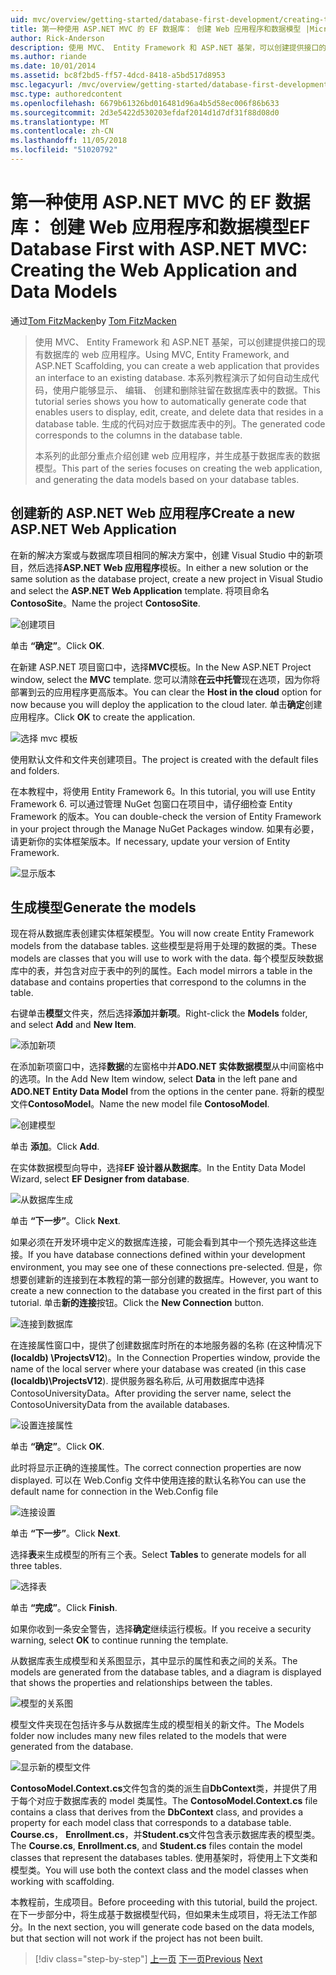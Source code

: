 ```yaml
---
uid: mvc/overview/getting-started/database-first-development/creating-the-web-application
title: 第一种使用 ASP.NET MVC 的 EF 数据库： 创建 Web 应用程序和数据模型 |Microsoft Docs
author: Rick-Anderson
description: 使用 MVC、 Entity Framework 和 ASP.NET 基架，可以创建提供接口的现有数据库的 web 应用程序。 此教程系列...
ms.author: riande
ms.date: 10/01/2014
ms.assetid: bc8f2bd5-ff57-4dcd-8418-a5bd517d8953
msc.legacyurl: /mvc/overview/getting-started/database-first-development/creating-the-web-application
msc.type: authoredcontent
ms.openlocfilehash: 6679b61326bd016481d96a4b5d58ec006f86b633
ms.sourcegitcommit: 2d3e5422d530203efdaf2014d1d7df31f88d08d0
ms.translationtype: MT
ms.contentlocale: zh-CN
ms.lasthandoff: 11/05/2018
ms.locfileid: "51020792"
---
```

<a name="ef-database-first-with-aspnet-mvc-creating-the-web-application-and-data-models"></a><span data-ttu-id="0e714-104">第一种使用 ASP.NET MVC 的 EF 数据库： 创建 Web 应用程序和数据模型</span><span class="sxs-lookup"><span data-stu-id="0e714-104">EF Database First with ASP.NET MVC: Creating the Web Application and Data Models</span></span>
====================
<span data-ttu-id="0e714-105">通过[Tom FitzMacken](https://github.com/tfitzmac)</span><span class="sxs-lookup"><span data-stu-id="0e714-105">by [Tom FitzMacken](https://github.com/tfitzmac)</span></span>

> <span data-ttu-id="0e714-106">使用 MVC、 Entity Framework 和 ASP.NET 基架，可以创建提供接口的现有数据库的 web 应用程序。</span><span class="sxs-lookup"><span data-stu-id="0e714-106">Using MVC, Entity Framework, and ASP.NET Scaffolding, you can create a web application that provides an interface to an existing database.</span></span> <span data-ttu-id="0e714-107">本系列教程演示了如何自动生成代码，使用户能够显示、 编辑、 创建和删除驻留在数据库表中的数据。</span><span class="sxs-lookup"><span data-stu-id="0e714-107">This tutorial series shows you how to automatically generate code that enables users to display, edit, create, and delete data that resides in a database table.</span></span> <span data-ttu-id="0e714-108">生成的代码对应于数据库表中的列。</span><span class="sxs-lookup"><span data-stu-id="0e714-108">The generated code corresponds to the columns in the database table.</span></span>
> 
> <span data-ttu-id="0e714-109">本系列的此部分重点介绍创建 web 应用程序，并生成基于数据库表的数据模型。</span><span class="sxs-lookup"><span data-stu-id="0e714-109">This part of the series focuses on creating the web application, and generating the data models based on your database tables.</span></span>


## <a name="create-a-new-aspnet-web-application"></a><span data-ttu-id="0e714-110">创建新的 ASP.NET Web 应用程序</span><span class="sxs-lookup"><span data-stu-id="0e714-110">Create a new ASP.NET Web Application</span></span>

<span data-ttu-id="0e714-111">在新的解决方案或与数据库项目相同的解决方案中，创建 Visual Studio 中的新项目，然后选择**ASP.NET Web 应用程序**模板。</span><span class="sxs-lookup"><span data-stu-id="0e714-111">In either a new solution or the same solution as the database project, create a new project in Visual Studio and select the **ASP.NET Web Application** template.</span></span> <span data-ttu-id="0e714-112">将项目命名**ContosoSite**。</span><span class="sxs-lookup"><span data-stu-id="0e714-112">Name the project **ContosoSite**.</span></span>

![创建项目](creating-the-web-application/_static/image1.png)

<span data-ttu-id="0e714-114">单击 **“确定”**。</span><span class="sxs-lookup"><span data-stu-id="0e714-114">Click **OK**.</span></span>

<span data-ttu-id="0e714-115">在新建 ASP.NET 项目窗口中，选择**MVC**模板。</span><span class="sxs-lookup"><span data-stu-id="0e714-115">In the New ASP.NET Project window, select the **MVC** template.</span></span> <span data-ttu-id="0e714-116">您可以清除**在云中托管**现在选项，因为你将部署到云的应用程序更高版本。</span><span class="sxs-lookup"><span data-stu-id="0e714-116">You can clear the **Host in the cloud** option for now because you will deploy the application to the cloud later.</span></span> <span data-ttu-id="0e714-117">单击**确定**创建应用程序。</span><span class="sxs-lookup"><span data-stu-id="0e714-117">Click **OK** to create the application.</span></span>

![选择 mvc 模板](creating-the-web-application/_static/image2.png)

<span data-ttu-id="0e714-119">使用默认文件和文件夹创建项目。</span><span class="sxs-lookup"><span data-stu-id="0e714-119">The project is created with the default files and folders.</span></span>

<span data-ttu-id="0e714-120">在本教程中，将使用 Entity Framework 6。</span><span class="sxs-lookup"><span data-stu-id="0e714-120">In this tutorial, you will use Entity Framework 6.</span></span> <span data-ttu-id="0e714-121">可以通过管理 NuGet 包窗口在项目中，请仔细检查 Entity Framework 的版本。</span><span class="sxs-lookup"><span data-stu-id="0e714-121">You can double-check the version of Entity Framework in your project through the Manage NuGet Packages window.</span></span> <span data-ttu-id="0e714-122">如果有必要，请更新你的实体框架版本。</span><span class="sxs-lookup"><span data-stu-id="0e714-122">If necessary, update your version of Entity Framework.</span></span>

![显示版本](creating-the-web-application/_static/image3.png)

## <a name="generate-the-models"></a><span data-ttu-id="0e714-124">生成模型</span><span class="sxs-lookup"><span data-stu-id="0e714-124">Generate the models</span></span>

<span data-ttu-id="0e714-125">现在将从数据库表创建实体框架模型。</span><span class="sxs-lookup"><span data-stu-id="0e714-125">You will now create Entity Framework models from the database tables.</span></span> <span data-ttu-id="0e714-126">这些模型是将用于处理的数据的类。</span><span class="sxs-lookup"><span data-stu-id="0e714-126">These models are classes that you will use to work with the data.</span></span> <span data-ttu-id="0e714-127">每个模型反映数据库中的表，并包含对应于表中的列的属性。</span><span class="sxs-lookup"><span data-stu-id="0e714-127">Each model mirrors a table in the database and contains properties that correspond to the columns in the table.</span></span>

<span data-ttu-id="0e714-128">右键单击**模型**文件夹，然后选择**添加**并**新项**。</span><span class="sxs-lookup"><span data-stu-id="0e714-128">Right-click the **Models** folder, and select **Add** and **New Item**.</span></span>

![添加新项](creating-the-web-application/_static/image4.png)

<span data-ttu-id="0e714-130">在添加新项窗口中，选择**数据**的左窗格中并**ADO.NET 实体数据模型**从中间窗格中的选项。</span><span class="sxs-lookup"><span data-stu-id="0e714-130">In the Add New Item window, select **Data** in the left pane and **ADO.NET Entity Data Model** from the options in the center pane.</span></span> <span data-ttu-id="0e714-131">将新的模型文件**ContosoModel**。</span><span class="sxs-lookup"><span data-stu-id="0e714-131">Name the new model file **ContosoModel**.</span></span>

![创建模型](creating-the-web-application/_static/image5.png)

<span data-ttu-id="0e714-133">单击 **添加**。</span><span class="sxs-lookup"><span data-stu-id="0e714-133">Click **Add**.</span></span>

<span data-ttu-id="0e714-134">在实体数据模型向导中，选择**EF 设计器从数据库**。</span><span class="sxs-lookup"><span data-stu-id="0e714-134">In the Entity Data Model Wizard, select **EF Designer from database**.</span></span>

![从数据库生成](creating-the-web-application/_static/image6.png)

<span data-ttu-id="0e714-136">单击 **“下一步”**。</span><span class="sxs-lookup"><span data-stu-id="0e714-136">Click **Next**.</span></span>

<span data-ttu-id="0e714-137">如果必须在开发环境中定义的数据库连接，可能会看到其中一个预先选择这些连接。</span><span class="sxs-lookup"><span data-stu-id="0e714-137">If you have database connections defined within your development environment, you may see one of these connections pre-selected.</span></span> <span data-ttu-id="0e714-138">但是，你想要创建新的连接到在本教程的第一部分创建的数据库。</span><span class="sxs-lookup"><span data-stu-id="0e714-138">However, you want to create a new connection to the database you created in the first part of this tutorial.</span></span> <span data-ttu-id="0e714-139">单击**新的连接**按钮。</span><span class="sxs-lookup"><span data-stu-id="0e714-139">Click the **New Connection** button.</span></span>

![连接到数据库](creating-the-web-application/_static/image7.png)

<span data-ttu-id="0e714-141">在连接属性窗口中，提供了创建数据库时所在的本地服务器的名称 (在这种情况下 **(localdb) \ProjectsV12**)。</span><span class="sxs-lookup"><span data-stu-id="0e714-141">In the Connection Properties window, provide the name of the local server where your database was created (in this case **(localdb)\ProjectsV12**).</span></span> <span data-ttu-id="0e714-142">提供服务器名称后, 从可用数据库中选择 ContosoUniversityData。</span><span class="sxs-lookup"><span data-stu-id="0e714-142">After providing the server name, select the ContosoUniversityData from the available databases.</span></span>

![设置连接属性](creating-the-web-application/_static/image8.png)

<span data-ttu-id="0e714-144">单击 **“确定”**。</span><span class="sxs-lookup"><span data-stu-id="0e714-144">Click **OK**.</span></span>

<span data-ttu-id="0e714-145">此时将显示正确的连接属性。</span><span class="sxs-lookup"><span data-stu-id="0e714-145">The correct connection properties are now displayed.</span></span> <span data-ttu-id="0e714-146">可以在 Web.Config 文件中使用连接的默认名称</span><span class="sxs-lookup"><span data-stu-id="0e714-146">You can use the default name for connection in the Web.Config file</span></span>

![连接设置](creating-the-web-application/_static/image9.png)

<span data-ttu-id="0e714-148">单击 **“下一步”**。</span><span class="sxs-lookup"><span data-stu-id="0e714-148">Click **Next**.</span></span>

<span data-ttu-id="0e714-149">选择**表**来生成模型的所有三个表。</span><span class="sxs-lookup"><span data-stu-id="0e714-149">Select **Tables** to generate models for all three tables.</span></span>

![选择表](creating-the-web-application/_static/image10.png)

<span data-ttu-id="0e714-151">单击 **“完成”**。</span><span class="sxs-lookup"><span data-stu-id="0e714-151">Click **Finish**.</span></span>

<span data-ttu-id="0e714-152">如果你收到一条安全警告，选择**确定**继续运行模板。</span><span class="sxs-lookup"><span data-stu-id="0e714-152">If you receive a security warning, select **OK** to continue running the template.</span></span>

<span data-ttu-id="0e714-153">从数据库表生成模型和关系图显示，其中显示的属性和表之间的关系。</span><span class="sxs-lookup"><span data-stu-id="0e714-153">The models are generated from the database tables, and a diagram is displayed that shows the properties and relationships between the tables.</span></span>

![模型的关系图](creating-the-web-application/_static/image11.png)

<span data-ttu-id="0e714-155">模型文件夹现在包括许多与从数据库生成的模型相关的新文件。</span><span class="sxs-lookup"><span data-stu-id="0e714-155">The Models folder now includes many new files related to the models that were generated from the database.</span></span>

![显示新的模型文件](creating-the-web-application/_static/image12.png)

<span data-ttu-id="0e714-157">**ContosoModel.Context.cs**文件包含的类的派生自**DbContext**类，并提供了用于每个对应于数据库表的 model 类属性。</span><span class="sxs-lookup"><span data-stu-id="0e714-157">The **ContosoModel.Context.cs** file contains a class that derives from the **DbContext** class, and provides a property for each model class that corresponds to a database table.</span></span> <span data-ttu-id="0e714-158">**Course.cs**， **Enrollment.cs**，并**Student.cs**文件包含表示数据库表的模型类。</span><span class="sxs-lookup"><span data-stu-id="0e714-158">The **Course.cs**, **Enrollment.cs**, and **Student.cs** files contain the model classes that represent the databases tables.</span></span> <span data-ttu-id="0e714-159">使用基架时，将使用上下文类和模型类。</span><span class="sxs-lookup"><span data-stu-id="0e714-159">You will use both the context class and the model classes when working with scaffolding.</span></span>

<span data-ttu-id="0e714-160">本教程前，生成项目。</span><span class="sxs-lookup"><span data-stu-id="0e714-160">Before proceeding with this tutorial, build the project.</span></span> <span data-ttu-id="0e714-161">在下一步部分中，将生成基于数据模型代码，但如果未生成项目，将无法工作部分。</span><span class="sxs-lookup"><span data-stu-id="0e714-161">In the next section, you will generate code based on the data models, but that section will not work if the project has not been built.</span></span>

> [!div class="step-by-step"]
> <span data-ttu-id="0e714-162">[上一页](setting-up-database.md)
> [下一页](generating-views.md)</span><span class="sxs-lookup"><span data-stu-id="0e714-162">[Previous](setting-up-database.md)
[Next](generating-views.md)</span></span>
